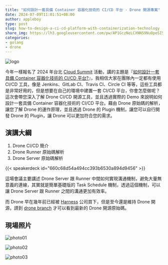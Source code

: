 ```yaml
---
title: "如何設計一套具備 Container 容器化技術的 CI/CD 平台 - Drone 開源專案"
date: 2024-07-09T11:01:51+08:00
author: appleboy
type: post
slug: how-to-design-a-ci-cd-platform-with-containerization-technology
share_img: https://lh3.googleusercontent.com/pw/AP1GczNeLCXNNS9NuOpeSI5CRTWe_SdtDwueVjvBQU_Wv08mVz8FoWqQ1WYfq1MHWRSXOtFbbK5gwai6D530X3qvL-tmaoR5D717ghr_q5u42lWojcF3Q3tuG0PR2IIWieoJBqg7aZMnmKwoy7dzQnL6VAwu0w=w2212-h1132-s-no-gm?authuser=0
categories:
- golang
- drone
---
```


![logo](https://lh3.googleusercontent.com/pw/AP1GczNeLCXNNS9NuOpeSI5CRTWe_SdtDwueVjvBQU_Wv08mVz8FoWqQ1WYfq1MHWRSXOtFbbK5gwai6D530X3qvL-tmaoR5D717ghr_q5u42lWojcF3Q3tuG0PR2IIWieoJBqg7aZMnmKwoy7dzQnL6VAwu0w=w2212-h1132-s-no-gm?authuser=0)

今年一樣報名了 2024 年台北 [Cloud Summit][1] 活動，講的主題是『[如何設計一套具備 Container 容器化技術的 CI/CD 平台?][2]』，我相信大家在團隊內一定都有使用 CI/CD 工具，像是 Jenkins、GitLab CI、Travis CI、Circle CI 等等，這些工具都是非常好用的，但是想要在自己的環境中建置一套 CI/CD 平台，你會怎麼做呢？這次會帶您深入了解 Drone CI/CD 開源工具，並且透過實際的 Demo 來說明如何設計一套具備 Container 容器化技術的 CI/CD 平台。藉由 Drone 原始碼的解析，讓您了解 Drone 的運作原理，並且透過 Drone 的 Plugin 機制，讓您可以自行開發 Drone 的 Plugin，讓 Drone 可以更加符合您的需求。

[1]:https://cloudsummit.ithome.com.tw/2024/
[2]:https://cloudsummit.ithome.com.tw/2024/session-page/2653

<!--more-->

## 演講大綱

1. Drone CI/CD 簡介
2. Drone Runner 原始碼解析
3. Drone Server 原始碼解析

{{< speakerdeck id="660c68d54a494cc393b6530a894d9456" >}}

這場會議主要講述 Drone Server 跟 Runner 中間如何實現溝通機制，避免大量無意義的連線，其實就是簡單基礎版的 Task Schedule 機制，透過這個機制，可以讓 Drone Server 跟 Runner 之間的溝通更加有效率。

而 Drone 早在幾年前已經被 [Harness][12] 公司買下，但是至今還是維持 Drone 開源，請到 [drone branch][11] 才可以看到最新的 Drone 開源原始碼。

[11]:https://github.com/harness/gitness/tree/drone
[12]:https://www.harness.io/

## 現場照片

![photo01](https://lh3.googleusercontent.com/pw/AP1GczOpMbOjWsMdeiL29gmRaimy4N-bS5YKj8sF6E12Y34W9zfGtTb3LhwdayXXZhbAYKB-t1xHH4AeYyudYdreUGnO9ul2Y0WW3hMIOOu41_Ws-MHkYoJjoS5JrystNFTZ3Y13lXtePvlo3QrooAHer-Em_w=w2268-h1514-s-no-gm?authuser=0)

![photo02](https://lh3.googleusercontent.com/pw/AP1GczMmWTgQxBFl_FXBQH-JD1tjZ8onzJUSGvykJaZW6Ex_FeWT7C_q9bjr88QEESiVCoQJ5eWpuB5e6FxsgKAb_42XUBY-B-0Y0dg3xXnOssIJ3ZdPnluho_CJO0WDvxp2knMV-u8zm84xe1kv8t-8T5h1vQ=w2246-h1500-s-no-gm?authuser=0)

![photo03](https://lh3.googleusercontent.com/pw/AP1GczNfiVR3bu0DHQV06Wm8ontReu14g4wu_l-Jnl9GTmmEdBAwBcYLNsU5nXwEZd7pW8MQl5jdn9WPSwwzlDTGD8IkIh2iszeN14n0QakNscvywCHVNTr-oW6qIPr-mg7WTAgsQewvEkGWSBE2hmQXrqfPNQ=w2212-h1476-s-no-gm?authuser=0)
